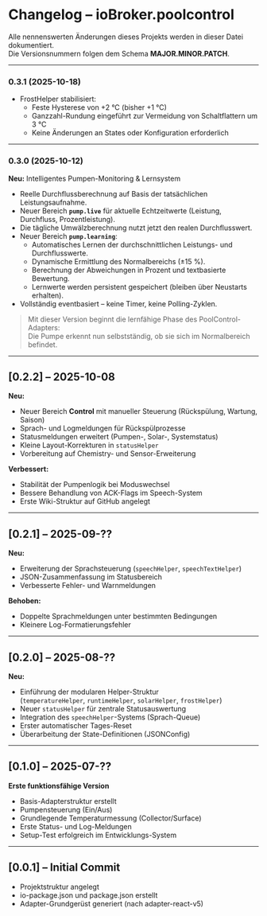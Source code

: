 # Changelog – ioBroker.poolcontrol

Alle nennenswerten Änderungen dieses Projekts werden in dieser Datei dokumentiert.  
Die Versionsnummern folgen dem Schema **MAJOR.MINOR.PATCH**.

---


### 0.3.1 (2025-10-18)
- FrostHelper stabilisiert:
  - Feste Hysterese von +2 °C (bisher +1 °C)
  - Ganzzahl-Rundung eingeführt zur Vermeidung von Schaltflattern um 3 °C
  - Keine Änderungen an States oder Konfiguration erforderlich


---


### 0.3.0 (2025-10-12)
**Neu:** Intelligentes Pumpen-Monitoring & Lernsystem

- Reelle Durchflussberechnung auf Basis der tatsächlichen Leistungsaufnahme.  
- Neuer Bereich **`pump.live`** für aktuelle Echtzeitwerte (Leistung, Durchfluss, Prozentleistung).  
- Die tägliche Umwälzberechnung nutzt jetzt den realen Durchflusswert.  
- Neuer Bereich **`pump.learning`**:
  - Automatisches Lernen der durchschnittlichen Leistungs- und Durchflusswerte.  
  - Dynamische Ermittlung des Normalbereichs (±15 %).  
  - Berechnung der Abweichungen in Prozent und textbasierte Bewertung.  
  - Lernwerte werden persistent gespeichert (bleiben über Neustarts erhalten).  
- Vollständig eventbasiert – keine Timer, keine Polling-Zyklen.  

> Mit dieser Version beginnt die lernfähige Phase des PoolControl-Adapters:  
> Die Pumpe erkennt nun selbstständig, ob sie sich im Normalbereich befindet.


---

## [0.2.2] – 2025-10-08
**Neu:**
- Neuer Bereich **Control** mit manueller Steuerung (Rückspülung, Wartung, Saison)
- Sprach- und Logmeldungen für Rückspülprozesse
- Statusmeldungen erweitert (Pumpen-, Solar-, Systemstatus)
- Kleine Layout-Korrekturen in `statusHelper`
- Vorbereitung auf Chemistry- und Sensor-Erweiterung

**Verbessert:**
- Stabilität der Pumpenlogik bei Moduswechsel
- Bessere Behandlung von ACK-Flags im Speech-System
- Erste Wiki-Struktur auf GitHub angelegt

---

## [0.2.1] – 2025-09-??
**Neu:**
- Erweiterung der Sprachsteuerung (`speechHelper`, `speechTextHelper`)
- JSON-Zusammenfassung im Statusbereich
- Verbesserte Fehler- und Warnmeldungen

**Behoben:**
- Doppelte Sprachmeldungen unter bestimmten Bedingungen
- Kleinere Log-Formatierungsfehler

---

## [0.2.0] – 2025-08-??
**Neu:**
- Einführung der modularen Helper-Struktur  
  (`temperatureHelper`, `runtimeHelper`, `solarHelper`, `frostHelper`)
- Neuer `statusHelper` für zentrale Statusauswertung
- Integration des `speechHelper`-Systems (Sprach-Queue)
- Erster automatischer Tages-Reset
- Überarbeitung der State-Definitionen (JSONConfig)

---

## [0.1.0] – 2025-07-??
**Erste funktionsfähige Version**
- Basis-Adapterstruktur erstellt
- Pumpensteuerung (Ein/Aus)
- Grundlegende Temperaturmessung (Collector/Surface)
- Erste Status- und Log-Meldungen
- Setup-Test erfolgreich im Entwicklungs-System

---

## [0.0.1] – Initial Commit
- Projektstruktur angelegt
- io-package.json und package.json erstellt
- Adapter-Grundgerüst generiert (nach adapter-react-v5)
